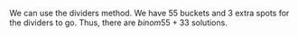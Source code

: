 We can use the dividers method. 
We have 55 buckets and 3 extra spots for the dividers to go. 
Thus, there are $binom{55+3}{3}$ solutions.
